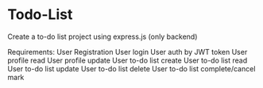 # Todo-List
Create a to-do list project using express.js (only backend)

Requirements: 
User Registration
User login
User auth by JWT token
User profile read
User profile update
User to-do list create
User to-do list read
User to-do list update
User to-do list delete
User to-do list complete/cancel mark
